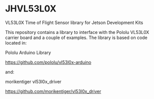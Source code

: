 # JHVL53L0X
VL53L0X Time of Flight Sensor library for Jetson Development Kits

This repository contains a library to interface with the Pololu VL53L0X carrier board and a couple of examples. The library is based on code located in:

Pololu Arduino Library

https://github.com/pololu/vl53l0x-arduino

and:

morikentiger vl53l0x_driver

https://github.com/morikentiger/vl53l0x_driver


